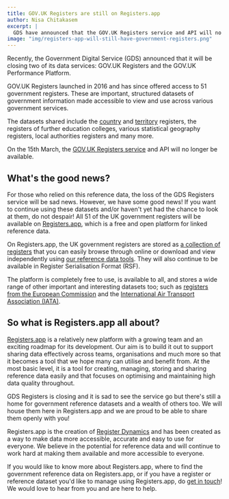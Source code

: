 ```yaml
---
title: GOV.UK Registers are still on Registers.app
author: Nisa Chitakasem
excerpt: |
  GDS have announced that the GOV.UK Registers service and API will no longer be available, but all 51 of the UK Government registers will still be available on Registers.app.
image: "img/registers-app-will-still-have-government-registers.png"
---
```


Recently, the Government Digital Service (GDS) announced that it will be closing two of its data services: GOV.UK Registers and the GOV.UK Performance Platform.

GOV.UK Registers launched in 2016 and has since offered access to 51 government registers. These are important, structured datasets of government information made accessible to view and use across various government services.

The datasets shared include the [country](https://registers.app/register/11:70) and [territory](https://registers.app/register/11:207) registers, the registers of further education colleges, various statistical geography registers, local authorities registers and many more.

On the 15th March, the [GOV.UK Registers service](https://www.registers.service.gov.uk/) and API will no longer be available.

## What's the good news?

For those who relied on this reference data, the loss of the GDS Registers service will be sad news. However, we have some good news! If you want to continue using these datasets and/or haven't yet had the chance to look at them, do not despair! All 51 of the UK government registers will be available on [Registers.app](https://registers.app), which is a free and open platform for linked reference data.

On Registers.app, the UK government registers are stored as [a collection of registers](https://registers.app/collection/11:3964) that you can easily browse through online or download and view independently using [our reference data tools](https://github.com/register-dynamics/orc). They will also continue to be available in Register Serialisation Format (RSF).

The platform is completely free to use, is available to all, and stores a wide range of other important and interesting datasets too; such as [registers from the European Commission](https://registers.app/collection/11:3666) and the [International Air Transport Association (IATA)](https://registers.app/register/11:79854).

## So what is Registers.app all about?

[Registers.app](https://registers.app) is a relatively new platform with a growing team and an exciting roadmap for its development. Our aim is to build it out to support sharing data effectively across teams, organisations and much more so that it becomes a tool that we hope many can utilise and benefit from. At the most basic level, it is a tool for creating, managing, storing and sharing reference data easily and that focuses on optimising and maintaining high data quality throughout.

GDS Registers is closing and it is sad to see the service go but there's still a home for government reference datasets and a wealth of others too. We will house them here in Registers.app and we are proud to be able to share them openly with you!

Registers.app is the creation of [Register Dynamics](https://www.register-dynamics.co.uk) and has been created as a way to make data more accessible, accurate and easy to use for everyone. We believe in the potential for reference data and will continue to work hard at making them available and more accessible to everyone.

If you would like to know more about Registers.app, where to find the government reference data on Registers.app, or if you have a register or reference dataset you'd like to manage using Registers.app, do [get in touch](mailto:hello@register-dynamics.co.uk)! We would love to hear from you and are here to help.
